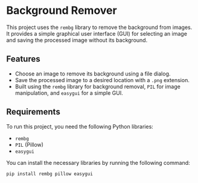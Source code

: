 # Background Remover

This project uses the `rembg` library to remove the background from images. It provides a simple graphical user interface (GUI) for selecting an image and saving the processed image without its background.

## Features

- Choose an image to remove its background using a file dialog.
- Save the processed image to a desired location with a `.png` extension.
- Built using the `rembg` library for background removal, `PIL` for image manipulation, and `easygui` for a simple GUI.

## Requirements

To run this project, you need the following Python libraries:

- `rembg`
- `PIL` (Pillow)
- `easygui`

You can install the necessary libraries by running the following command:

```bash
pip install rembg pillow easygui
